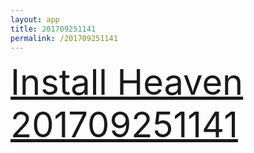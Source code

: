 ```yaml
---
layout: app
title: 201709251141
permalink: /201709251141
---
```

<div class="pure-g">
    <div class="pure-u-1-1" style="font-size: 4em">
        <a class="pure-button-primary" href="itms-services://?action=download-manifest&url=https%3A%2F%2Flitsungyisigono.github.io%2FTestScript%2Fmanifests%2F201709251141.plist"><i class="fa fa-download" aria-hidden="true"></i>Install Heaven 201709251141</a>
    </div>
</div>